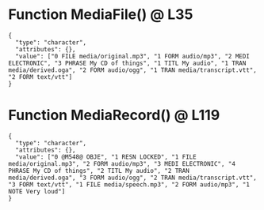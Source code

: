 # Function MediaFile() @ L35

    {
      "type": "character",
      "attributes": {},
      "value": ["0 FILE media/original.mp3", "1 FORM audio/mp3", "2 MEDI ELECTRONIC", "3 PHRASE My CD of things", "1 TITL My audio", "1 TRAN media/derived.oga", "2 FORM audio/ogg", "1 TRAN media/transcript.vtt", "2 FORM text/vtt"]
    }

# Function MediaRecord() @ L119

    {
      "type": "character",
      "attributes": {},
      "value": ["0 @M548@ OBJE", "1 RESN LOCKED", "1 FILE media/original.mp3", "2 FORM audio/mp3", "3 MEDI ELECTRONIC", "4 PHRASE My CD of things", "2 TITL My audio", "2 TRAN media/derived.oga", "3 FORM audio/ogg", "2 TRAN media/transcript.vtt", "3 FORM text/vtt", "1 FILE media/speech.mp3", "2 FORM audio/mp3", "1 NOTE Very loud"]
    }

